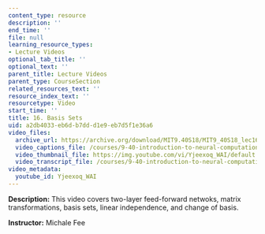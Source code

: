 ```yaml
---
content_type: resource
description: ''
end_time: ''
file: null
learning_resource_types:
- Lecture Videos
optional_tab_title: ''
optional_text: ''
parent_title: Lecture Videos
parent_type: CourseSection
related_resources_text: ''
resource_index_text: ''
resourcetype: Video
start_time: ''
title: 16. Basis Sets
uid: a2db4033-eb6d-b7dd-d1e9-eb7d5f1e36a6
video_files:
  archive_url: https://archive.org/download/MIT9.40S18/MIT9_40S18_lec16_300k.mp4
  video_captions_file: /courses/9-40-introduction-to-neural-computation-spring-2018/d5c3bfb8277f58448a5e996b7ca2c3b3_Yjeexoq_WAI.vtt
  video_thumbnail_file: https://img.youtube.com/vi/Yjeexoq_WAI/default.jpg
  video_transcript_file: /courses/9-40-introduction-to-neural-computation-spring-2018/0b5cfac8bea667dcc663e9a6110a8426_Yjeexoq_WAI.pdf
video_metadata:
  youtube_id: Yjeexoq_WAI
---
```


**Description:** This video covers two-layer feed-forward netwoks, matrix transformations, basis sets, linear independence, and change of basis.

**Instructor:** Michale Fee